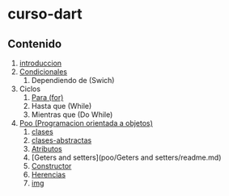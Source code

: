 # curso-dart
## Contenido

1. [introduccion](introduccion/readme.md)
2. [Condicionales](condicionales/readme.md)
    1. Dependiendo de (Swich)
3. Ciclos
    1. [Para (for)](ciclos/for/readme.md)
    2. Hasta que (While)
    3. Mientras que (Do While)
4. [Poo (Programacion orientada a objetos)](poo/readme.md)
    1. [clases](poo/clases/readme.md)
    2. [clases-abstractas](poo/clases-abstractas/readme.md)
    3. [Atributos](poo/atributos/readme.md)
    4. [Geters and setters](poo/Geters and setters/readme.md)
    5. [Constructor](poo/Constructor/readme.md)
    6. [Herencias](poo/Herencias/readme.md)
    7. [img](poo/img/readme.md)
